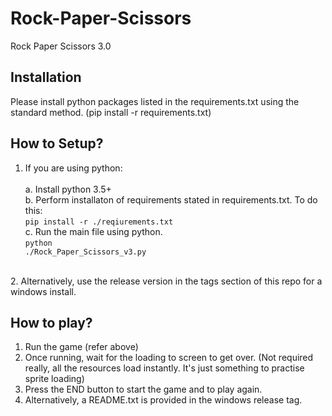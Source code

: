 # Rock-Paper-Scissors
Rock Paper Scissors 3.0 


## Installation
Please install python packages listed in the requirements.txt using the standard method. (pip install -r requirements.txt)

## How to Setup?

1. If you are using python:<br/><br/>
  a. Install python 3.5+ <br/>
  b. Perform installaton of requirements stated in requirements.txt. To do this: <br/>
  <code>pip install -r ./reqiurements.txt </code><br/>
  c. Run the main file using python.<br/>
  <code>python ./Rock_Paper_Scissors_v3.py</code><br/>
<br/>
2. Alternatively, use the release version in the tags section of this repo for a windows install.

## How to play?

1. Run the game (refer above)<br/>
2. Once running, wait for the loading to screen to get over. (Not required really, all the resources load instantly. It's just something to practise sprite loading) <br/>
3.  Press the END button to start the game and to play again. <br/>
4.  Alternatively, a README.txt is provided in the windows release tag. 
